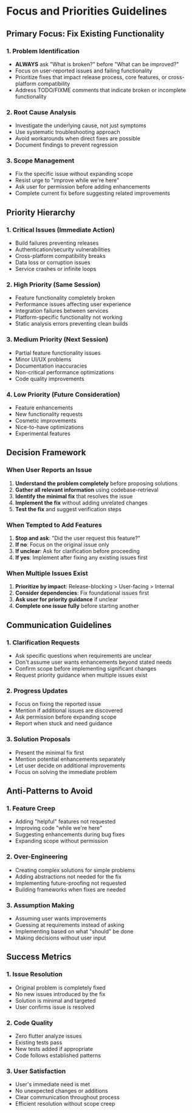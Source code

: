 # Focus and Priorities Guidelines

## Primary Focus: Fix Existing Functionality

### 1. Problem Identification
- **ALWAYS** ask "What is broken?" before "What can be improved?"
- Focus on user-reported issues and failing functionality
- Prioritize fixes that impact release process, core features, or cross-platform compatibility
- Address TODO/FIXME comments that indicate broken or incomplete functionality

### 2. Root Cause Analysis
- Investigate the underlying cause, not just symptoms
- Use systematic troubleshooting approach
- Avoid workarounds when direct fixes are possible
- Document findings to prevent regression

### 3. Scope Management
- Fix the specific issue without expanding scope
- Resist urge to "improve while we're here"
- Ask user for permission before adding enhancements
- Complete current fix before suggesting related improvements

## Priority Hierarchy

### 1. Critical Issues (Immediate Action)
- Build failures preventing releases
- Authentication/security vulnerabilities
- Cross-platform compatibility breaks
- Data loss or corruption issues
- Service crashes or infinite loops

### 2. High Priority (Same Session)
- Feature functionality completely broken
- Performance issues affecting user experience
- Integration failures between services
- Platform-specific functionality not working
- Static analysis errors preventing clean builds

### 3. Medium Priority (Next Session)
- Partial feature functionality issues
- Minor UI/UX problems
- Documentation inaccuracies
- Non-critical performance optimizations
- Code quality improvements

### 4. Low Priority (Future Consideration)
- Feature enhancements
- New functionality requests
- Cosmetic improvements
- Nice-to-have optimizations
- Experimental features

## Decision Framework

### When User Reports an Issue
1. **Understand the problem completely** before proposing solutions
2. **Gather all relevant information** using codebase-retrieval
3. **Identify the minimal fix** that resolves the issue
4. **Implement the fix** without adding unrelated changes
5. **Test the fix** and suggest verification steps

### When Tempted to Add Features
1. **Stop and ask**: "Did the user request this feature?"
2. **If no**: Focus on the original issue only
3. **If unclear**: Ask for clarification before proceeding
4. **If yes**: Implement after fixing any existing issues first

### When Multiple Issues Exist
1. **Prioritize by impact**: Release-blocking > User-facing > Internal
2. **Consider dependencies**: Fix foundational issues first
3. **Ask user for priority guidance** if unclear
4. **Complete one issue fully** before starting another

## Communication Guidelines

### 1. Clarification Requests
- Ask specific questions when requirements are unclear
- Don't assume user wants enhancements beyond stated needs
- Confirm scope before implementing significant changes
- Request priority guidance when multiple issues exist

### 2. Progress Updates
- Focus on fixing the reported issue
- Mention if additional issues are discovered
- Ask permission before expanding scope
- Report when stuck and need guidance

### 3. Solution Proposals
- Present the minimal fix first
- Mention potential enhancements separately
- Let user decide on additional improvements
- Focus on solving the immediate problem

## Anti-Patterns to Avoid

### 1. Feature Creep
- Adding "helpful" features not requested
- Improving code "while we're here"
- Suggesting enhancements during bug fixes
- Expanding scope without permission

### 2. Over-Engineering
- Creating complex solutions for simple problems
- Adding abstractions not needed for the fix
- Implementing future-proofing not requested
- Building frameworks when fixes are needed

### 3. Assumption Making
- Assuming user wants improvements
- Guessing at requirements instead of asking
- Implementing based on what "should" be done
- Making decisions without user input

## Success Metrics

### 1. Issue Resolution
- Original problem is completely fixed
- No new issues introduced by the fix
- Solution is minimal and targeted
- User confirms issue is resolved

### 2. Code Quality
- Zero flutter analyze issues
- Existing tests pass
- New tests added if appropriate
- Code follows established patterns

### 3. User Satisfaction
- User's immediate need is met
- No unexpected changes or additions
- Clear communication throughout process
- Efficient resolution without scope creep
